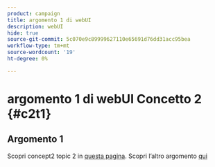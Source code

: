 ```yaml
---
product: campaign
title: argomento 1 di webUI
description: webUI
hide: true
source-git-commit: 5c070e9c89999627110e65691d76dd31acc95bea
workflow-type: tm+mt
source-wordcount: '19'
ht-degree: 0%

---
```


# argomento 1 di webUI Concetto 2 {#c2t1}

## Argomento 1

Scopri concept2 topic 2 in [questa pagina](topic2.md).
Scopri l’altro argomento [qui](../../automation/workflow/about-workflows.md)